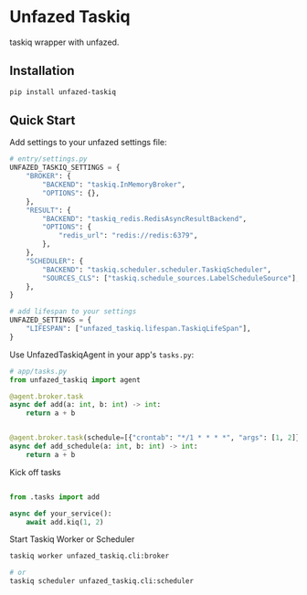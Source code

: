 Unfazed Taskiq
===============

taskiq wrapper with unfazed.


Installation
------------

```bash
pip install unfazed-taskiq
```


Quick Start
-----

Add settings to your unfazed settings file:

```python
# entry/settings.py
UNFAZED_TASKIQ_SETTINGS = {
    "BROKER": {
        "BACKEND": "taskiq.InMemoryBroker",
        "OPTIONS": {},
    },
    "RESULT": {
        "BACKEND": "taskiq_redis.RedisAsyncResultBackend",
        "OPTIONS": {
            "redis_url": "redis://redis:6379",
        },
    },
    "SCHEDULER": {
        "BACKEND": "taskiq.scheduler.scheduler.TaskiqScheduler",
        "SOURCES_CLS": ["taskiq.schedule_sources.LabelScheduleSource"],
    },
}

# add lifespan to your settings
UNFAZED_SETTINGS = {
    "LIFESPAN": ["unfazed_taskiq.lifespan.TaskiqLifeSpan"],
}

```

Use UnfazedTaskiqAgent in your app's `tasks.py`:

```python
# app/tasks.py
from unfazed_taskiq import agent

@agent.broker.task
async def add(a: int, b: int) -> int:
    return a + b


@agent.broker.task(schedule=[{"crontab": "*/1 * * * *", "args": [1, 2]}])
async def add_schedule(a: int, b: int) -> int:
    return a + b

```


Kick off tasks 

```python

from .tasks import add

async def your_service():
    await add.kiq(1, 2)

```


Start Taskiq Worker or Scheduler

```bash
taskiq worker unfazed_taskiq.cli:broker

# or
taskiq scheduler unfazed_taskiq.cli:scheduler
```


